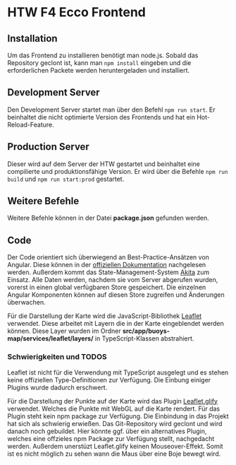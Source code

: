 # HTW F4 Ecco Frontend

## Installation

Um das Frontend zu installieren benötigt man node.js. 
Sobald das Repository geclont ist, kann man `npm install` eingeben und die erforderlichen Packete werden
heruntergeladen und installiert.

## Development Server

Den Development Server startet man über den Befehl `npm run start`.
Er beinhaltet die nicht optimierte Version des Frontends und hat ein Hot-Reload-Feature.

## Production Server

Dieser wird auf dem Server der HTW gestartet und beinhaltet eine compilierte und produktionsfähige Version.
Er wird über die Befehle `npm run build` und `npm run start:prod` gestartet.

## Weitere Befehle

Weitere Befehle können in der Datei **package.json** gefunden werden.


## Code

Der Code orientiert sich überwiegend an Best-Practice-Ansätzen von Angular.
Diese können in der [offiziellen Dokumentation](https://angular.io/docs) nachgelesen werden.
Außerdem kommt das State-Management-System [Akita](https://github.com/datorama/akita) zum Einsatz.
Alle Daten werden, nachdem sie vom Server abgerufen wurden, vorerst in einen global verfügbaren Store gespeichert.
Die einzelnen Angular Komponenten können auf diesen Store zugreifen und Änderungen überwachen.

Für die Darstellung der Karte wird die JavaScript-Bibliothek [Leaflet](https://leafletjs.com) verwendet.
Diese arbeitet mit Layern die in der Karte eingeblendet werden können.
Diese Layer wurden im Ordner **src/app/buoys-map/services/leaflet/layers/** in TypeScript-Klassen abstrahiert.


### Schwierigkeiten und TODOS

Leaflet ist nicht für die Verwendung mit TypeScript ausgelegt und es stehen keine offiziellen Type-Definitionen zur Verfügung.
Die Einbung einiger Plugins wurde dadurch erschwert.

Für die Darstellung der Punkte auf der Karte wird das Plugin [Leaflet.glify](https://github.com/robertleeplummerjr/Leaflet.glify)
verwendet. Welches die Punkte mit WebGL auf die Karte rendert. Für das Plugin steht kein npm package zur Verfügung. Die Einbindung
in das Projekt hat sich als schwierig erwießen. Das Git-Repository wird geclont und wird danach noch gebuildet. Hier könnte ggf.
über ein alternatives Plugin, welches eine offzieles npm Package zur Verfügung stellt, nachgedacht werden. 
Außerdem unerstüzt Leaflet.glify keinen Mouseover-Effekt. Somit ist es nicht möglich zu sehen wann die Maus über eine Boje bewegt wird. 
